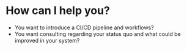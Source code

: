# How can I help you?

* You want to introduce a CI/CD pipeline and workflows?
* You want consulting regarding your status quo and what could be improved in your system?
